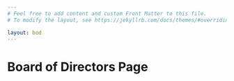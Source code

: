 ```yaml
---
# Feel free to add content and custom Front Matter to this file.
# To modify the layout, see https://jekyllrb.com/docs/themes/#overriding-theme-defaults

layout: bod
---
```

# Board of Directors Page

<!-- authentication scripts -->
<script language="“JavaScript”" type="“text/javascript”" src="“js/jsrsasign-latest-all-min.js”"> </script>
<script src="js/verifier.js"></script>
<script src="js/userprofile.js"></script>
